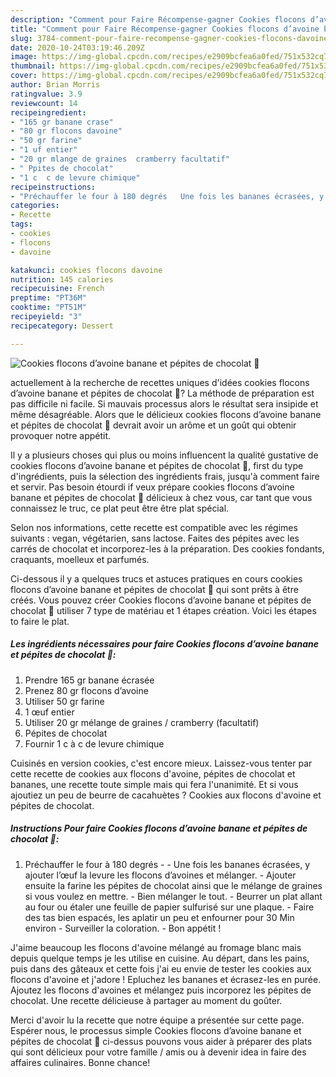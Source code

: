```yaml
---
description: "Comment pour Faire Récompense-gagner Cookies flocons d’avoine banane et pépites de chocolat 🍫"
title: "Comment pour Faire Récompense-gagner Cookies flocons d’avoine banane et pépites de chocolat 🍫"
slug: 3784-comment-pour-faire-recompense-gagner-cookies-flocons-davoine-banane-et-pepites-de-chocolat
date: 2020-10-24T03:19:46.209Z
image: https://img-global.cpcdn.com/recipes/e2909bcfea6a0fed/751x532cq70/cookies-flocons-davoine-banane-et-pepites-de-chocolat-🍫-photo-principale-de-la-recette.jpg
thumbnail: https://img-global.cpcdn.com/recipes/e2909bcfea6a0fed/751x532cq70/cookies-flocons-davoine-banane-et-pepites-de-chocolat-🍫-photo-principale-de-la-recette.jpg
cover: https://img-global.cpcdn.com/recipes/e2909bcfea6a0fed/751x532cq70/cookies-flocons-davoine-banane-et-pepites-de-chocolat-🍫-photo-principale-de-la-recette.jpg
author: Brian Morris
ratingvalue: 3.9
reviewcount: 14
recipeingredient:
- "165 gr banane crase"
- "80 gr flocons davoine"
- "50 gr farine"
- "1 uf entier"
- "20 gr mlange de graines  cramberry facultatif"
- " Ppites de chocolat"
- "1 c  c de levure chimique"
recipeinstructions:
- "Préchauffer le four à 180 degrés   Une fois les bananes écrasées, y ajouter l’œuf la levure les flocons d’avoines et mélanger.  Ajouter ensuite la farine les pépites de chocolat ainsi que le mélange de graines si vous voulez en mettre. Bien mélanger le tout. Beurrer un plat allant au four ou étaler une feuille de papier sulfurisé sur une plaque. Faire des tas bien espacés, les aplatir un peu et enfourner pour 30 Min environ  Surveiller la coloration. Bon appétit !"
categories:
- Recette
tags:
- cookies
- flocons
- davoine

katakunci: cookies flocons davoine 
nutrition: 145 calories
recipecuisine: French
preptime: "PT36M"
cooktime: "PT51M"
recipeyield: "3"
recipecategory: Dessert

---
```



![Cookies flocons d’avoine banane et pépites de chocolat 🍫](https://img-global.cpcdn.com/recipes/e2909bcfea6a0fed/751x532cq70/cookies-flocons-davoine-banane-et-pepites-de-chocolat-🍫-photo-principale-de-la-recette.jpg)

actuellement à la recherche de recettes uniques d'idées cookies flocons d’avoine banane et pépites de chocolat 🍫? La méthode de préparation est pas difficile ni facile. Si mauvais processus alors le résultat sera insipide et même désagréable. Alors que le délicieux cookies flocons d’avoine banane et pépites de chocolat 🍫 devrait avoir un arôme et un goût qui obtenir provoquer notre appétit.

Il y a plusieurs choses qui plus ou moins influencent la qualité gustative de cookies flocons d’avoine banane et pépites de chocolat 🍫, first du type d'ingrédients, puis la sélection des ingrédients frais, jusqu'à comment faire et servir. Pas besoin étourdi if veux prépare cookies flocons d’avoine banane et pépites de chocolat 🍫 délicieux à chez vous, car tant que vous connaissez le truc, ce plat peut être être plat spécial.

Selon nos informations, cette recette est compatible avec les régimes suivants : vegan, végétarien, sans lactose. Faites des pépites avec les carrés de chocolat et incorporez-les à la préparation. Des cookies fondants, craquants, moelleux et parfumés.


Ci-dessous il y a quelques trucs et astuces pratiques en cours cookies flocons d’avoine banane et pépites de chocolat 🍫 qui sont prêts à être créés. Vous pouvez créer Cookies flocons d’avoine banane et pépites de chocolat 🍫 utiliser 7 type de matériau et 1 étapes création. Voici les étapes to faire le plat.

<!--inarticleads1-->

##### Les ingrédients nécessaires pour faire Cookies flocons d’avoine banane et pépites de chocolat 🍫:

1. Prendre 165 gr banane écrasée
1. Prenez 80 gr flocons d’avoine
1. Utiliser 50 gr farine
1.  1 œuf entier
1. Utiliser 20 gr mélange de graines / cramberry (facultatif)
1.   Pépites de chocolat
1. Fournir 1 c à c de levure chimique


Cuisinés en version cookies, c&#39;est encore mieux. Laissez-vous tenter par cette recette de cookies aux flocons d&#39;avoine, pépites de chocolat et bananes, une recette toute simple mais qui fera l&#39;unanimité. Et si vous ajoutiez un peu de beurre de cacahuètes ? Cookies aux flocons d&#39;avoine et pépites de chocolat. 

<!--inarticleads2-->

##### Instructions Pour faire Cookies flocons d’avoine banane et pépites de chocolat 🍫:

1. Préchauffer le four à 180 degrés  -  - Une fois les bananes écrasées, y ajouter l’œuf la levure les flocons d’avoines et mélanger.  - Ajouter ensuite la farine les pépites de chocolat ainsi que le mélange de graines si vous voulez en mettre. - Bien mélanger le tout. - Beurrer un plat allant au four ou étaler une feuille de papier sulfurisé sur une plaque. - Faire des tas bien espacés, les aplatir un peu et enfourner pour 30 Min environ  - Surveiller la coloration. - Bon appétit !


J&#39;aime beaucoup les flocons d&#39;avoine mélangé au fromage blanc mais depuis quelque temps je les utilise en cuisine. Au départ, dans les pains, puis dans des gâteaux et cette fois j&#39;ai eu envie de tester les cookies aux flocons d&#39;avoine et j&#39;adore ! Epluchez les bananes et écrasez-les en purée. Ajoutez les flocons d&#39;avoines et mélangez puis incorporez les pépites de chocolat. Une recette délicieuse à partager au moment du goûter. 


Merci d'avoir lu la recette que notre équipe a présentée sur cette page. Espérer nous, le processus simple Cookies flocons d’avoine banane et pépites de chocolat 🍫 ci-dessus pouvons vous aider à préparer des plats qui sont délicieux pour votre famille / amis ou à devenir idea in faire des affaires culinaires. Bonne chance!
